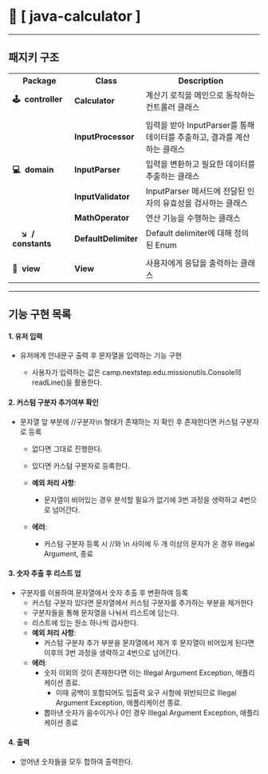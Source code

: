 # 🔢  **[&nbsp;java-calculator&nbsp;]**

----

## 패지키 구조

<div>
<table>
<tr>
<th>Package</th>
<th>Class</th>
<th>Description</th>
</tr>

<tr>
<td><b>🕹&nbsp;&nbsp;controller</b></td>
<td><b>Calculator</b></td>
<td>계산기 로직을 메인으로 동작하는 컨트롤러 클래스</td>
</tr>

<tr><td colspan="3"></td></tr>

<tr>
<td rowspan="4"><b>💻  domain</b></td>
<td><b>InputProcessor</b></td>
<td>입력을 받아 InputParser를 통해 데이터를 추출하고, 결과를 계산하는 클래스</td>
</tr>

<tr>
<td><b>InputParser</b></td>
<td> 입력을 변환하고 필요한 데이터를 추출하는 클래스 </td>
</tr>

<tr>
<td><b>InputValidator</b></td>
<td>InputParser 메서드에 전달된 인자의 유효성을 검사하는 클래스</td>
</tr>

<tr>
<td><b>MathOperator</b></td>
<td>연산 기능을 수행하는 클래스</td>
</tr>

<tr>
<td><b>    ↘️  / constants</b></td>
<td><b>DefaultDelimiter</b></td>
<td> Default delimiter에 대해 정의된 Enum</td>
</tr>

<tr><td colspan="3"></td></tr>

<tr>
<td rowspan="1"><b>💬  view</b></td>
<td><b>View</b></td>
<td>사용자에게 응답을 출력하는 클래스</td>
</tr>

</table>
</div>


---

## 기능 구현 목록

#### 1. 유저 입력

- 유저에게 안내문구 출력 후 문자열을 입력하는 기능 구현

    - 사용자가 입력하는 값은 camp.nextstep.edu.missionutils.Console의 readLine()을 활용한다.

#### 2. 커스텀 구분자 추가여부 확인

- 문자열 앞 부분에 //구분자\n 형태가 존재하는 지 확인 후 존재한다면 커스텀 구분자로 등록
    - 없다면 그대로 진행한다.
    - 있다면 커스텀 구분자로 등록한다.

    - **예외 처리 사항**:
        - 문자열이 비어있는 경우 분석할 필요가 없기에 3번 과정을 생략하고 4번으로 넘어간다.

    - **에러**:
        - 커스텀 구분자 등록 시 //와 \n 사이에 두 개 이상의 문자가 온 경우 Illegal Argument, 종료

#### 3. 숫자 추출 후 리스트 업

- 구분자를 이용하여 문자열에서 숫자 추출 후 변환하여 등록
    - 커스텀 구분자 있다면 문자열에서 커스텀 구분자를 추가하는 부분을 제거한다
    - 구분자들을 통해 문자열을 나눠서 리스트에 담는다.
    - 리스트에 있는 원소 하나씩 검사한다.
    - **예외 처리 사항**:
        - 커스텀 구분자 추가 부분을 문자열에서 제거 후 문자열이 비어있게 된다면 이후의 3번 과정을 생략하고 4번으로 넘어간다.
    - **에러**:
        - 숫자 이외의 것이 존재한다면 이는 Illegal Argument Exception, 애플리케이션 종료.
            - 이때 공백이 포함되어도 입출력 요구 사항에 위반되므로 Illegal Argument Exception, 애플리케이션 종료.
        - 뽑아낸 숫자가 음수이거나 0인 경우 Illegal Argument Exception, 애플리케이션 종료

#### 4. 출력

- 얻어낸 숫자들을 모두 합하여 출력한다.

